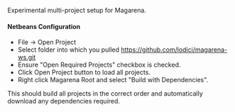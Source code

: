 Experimental multi-project setup for Magarena.

#### Netbeans Configuration
* File -> Open Project
* Select folder into which you pulled https://github.com/lodici/magarena-ws.git
* Ensure "Open Required Projects" checkbox is checked.
* Click Open Project button to load all projects.
* Right click Magarena Root and select "Build with Dependencies".

This should build all projects in the correct order and automatically download any dependencies required.
